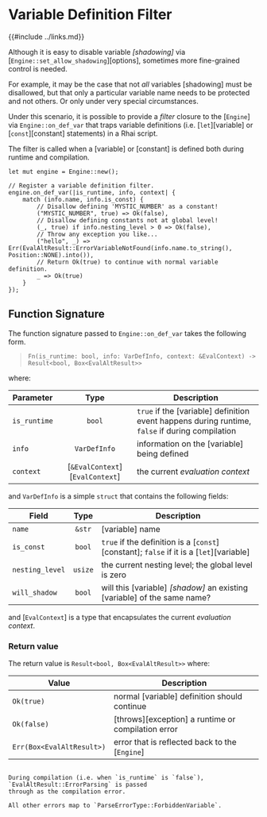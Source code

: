 Variable Definition Filter
==========================

{{#include ../links.md}}

Although it is easy to disable variable _[shadowing]_ via [`Engine::set_allow_shadowing`][options],
sometimes more fine-grained control is needed.

For example, it may be the case that not _all_ variables [shadowing] must be disallowed, but that only
a particular variable name needs to be protected and not others.  Or only under very special
circumstances.

Under this scenario, it is possible to provide a _filter_ closure to the [`Engine`] via
`Engine::on_def_var` that traps variable definitions (i.e. [`let`][variable] or [`const`][constant]
statements) in a Rhai script.

The filter is called when a [variable] or [constant] is defined both during runtime and compilation.

```rust,no_run
let mut engine = Engine::new();

// Register a variable definition filter.
engine.on_def_var(|is_runtime, info, context| {
    match (info.name, info.is_const) {
        // Disallow defining 'MYSTIC_NUMBER' as a constant!
        ("MYSTIC_NUMBER", true) => Ok(false),
        // Disallow defining constants not at global level!
        (_, true) if info.nesting_level > 0 => Ok(false),
        // Throw any exception you like...
        ("hello", _) => Err(EvalAltResult::ErrorVariableNotFound(info.name.to_string(), Position::NONE).into()),
        // Return Ok(true) to continue with normal variable definition.
        _ => Ok(true)
    }
});
```


Function Signature
------------------

The function signature passed to `Engine::on_def_var` takes the following form.

> `Fn(is_runtime: bool, info: VarDefInfo, context: &EvalContext) -> Result<bool, Box<EvalAltResult>>`

where:

| Parameter    |              Type               | Description                                                                                     |
| ------------ | :-----------------------------: | ----------------------------------------------------------------------------------------------- |
| `is_runtime` |             `bool`              | `true` if the [variable] definition event happens during runtime, `false` if during compilation |
| `info`       |          `VarDefInfo`           | information on the [variable] being defined                                                     |
| `context`    | [`&EvalContext`][`EvalContext`] | the current _evaluation context_                                                                |

and `VarDefInfo` is a simple `struct` that contains the following fields:

| Field           |  Type   | Description                                                                             |
| --------------- | :-----: | --------------------------------------------------------------------------------------- |
| `name`          | `&str`  | [variable] name                                                                         |
| `is_const`      | `bool`  | `true` if the definition is a [`const`][constant]; `false` if it is a [`let`][variable] |
| `nesting_level` | `usize` | the current nesting level; the global level is zero                                     |
| `will_shadow`   | `bool`  | will this [variable] _[shadow]_ an existing [variable] of the same name?                |

and [`EvalContext`] is a type that encapsulates the current _evaluation context_.

### Return value

The return value is `Result<bool, Box<EvalAltResult>>` where:

| Value                     | Description                                        |
| ------------------------- | -------------------------------------------------- |
| `Ok(true)`                | normal [variable] definition should continue       |
| `Ok(false)`               | [throws][exception] a runtime or compilation error |
| `Err(Box<EvalAltResult>)` | error that is reflected back to the [`Engine`]     |

```admonish bug.small "Error during compilation"

During compilation (i.e. when `is_runtime` is `false`), `EvalAltResult::ErrorParsing` is passed
through as the compilation error.

All other errors map to `ParseErrorType::ForbiddenVariable`.
```
